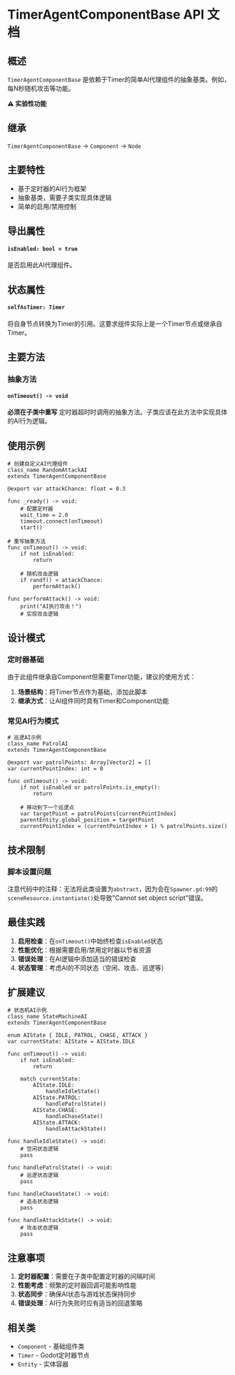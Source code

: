 # TimerAgentComponentBase API 文档

## 概述
`TimerAgentComponentBase` 是依赖于Timer的简单AI代理组件的抽象基类。例如，每N秒随机攻击等功能。

**⚠️ 实验性功能**

## 继承
`TimerAgentComponentBase` → `Component` → `Node`

## 主要特性
- 基于定时器的AI行为框架
- 抽象基类，需要子类实现具体逻辑
- 简单的启用/禁用控制

## 导出属性

#### `isEnabled: bool = true`
是否启用此AI代理组件。

## 状态属性

#### `selfAsTimer: Timer`
将自身节点转换为Timer的引用。这要求组件实际上是一个Timer节点或继承自Timer。

## 主要方法

### 抽象方法

#### `onTimeout() -> void`
**必须在子类中重写**
定时器超时时调用的抽象方法。子类应该在此方法中实现具体的AI行为逻辑。

## 使用示例

```gdscript
# 创建自定义AI代理组件
class_name RandomAttackAI
extends TimerAgentComponentBase

@export var attackChance: float = 0.3

func _ready() -> void:
    # 配置定时器
    wait_time = 2.0
    timeout.connect(onTimeout)
    start()

# 重写抽象方法
func onTimeout() -> void:
    if not isEnabled:
        return
    
    # 随机攻击逻辑
    if randf() < attackChance:
        performAttack()

func performAttack() -> void:
    print("AI执行攻击！")
    # 实现攻击逻辑
```

## 设计模式

### 定时器基础
由于此组件继承自Component但需要Timer功能，建议的使用方式：

1. **场景结构**：将Timer节点作为基础，添加此脚本
2. **继承方式**：让AI组件同时具有Timer和Component功能

### 常见AI行为模式

```gdscript
# 巡逻AI示例
class_name PatrolAI
extends TimerAgentComponentBase

@export var patrolPoints: Array[Vector2] = []
var currentPointIndex: int = 0

func onTimeout() -> void:
    if not isEnabled or patrolPoints.is_empty():
        return
    
    # 移动到下一个巡逻点
    var targetPoint = patrolPoints[currentPointIndex]
    parentEntity.global_position = targetPoint
    currentPointIndex = (currentPointIndex + 1) % patrolPoints.size()
```

## 技术限制

### 脚本设置问题
注意代码中的注释：无法将此类设置为`abstract`，因为会在`Spawner.gd:99`的`sceneResource.instantiate()`处导致"Cannot set object script"错误。

## 最佳实践

1. **启用检查**：在`onTimeout()`中始终检查`isEnabled`状态
2. **性能优化**：根据需要启用/禁用定时器以节省资源
3. **错误处理**：在AI逻辑中添加适当的错误检查
4. **状态管理**：考虑AI的不同状态（空闲、攻击、巡逻等）

## 扩展建议

```gdscript
# 状态机AI示例
class_name StateMachineAI
extends TimerAgentComponentBase

enum AIState { IDLE, PATROL, CHASE, ATTACK }
var currentState: AIState = AIState.IDLE

func onTimeout() -> void:
    if not isEnabled:
        return
    
    match currentState:
        AIState.IDLE:
            handleIdleState()
        AIState.PATROL:
            handlePatrolState()
        AIState.CHASE:
            handleChaseState()
        AIState.ATTACK:
            handleAttackState()

func handleIdleState() -> void:
    # 空闲状态逻辑
    pass

func handlePatrolState() -> void:
    # 巡逻状态逻辑
    pass

func handleChaseState() -> void:
    # 追击状态逻辑
    pass

func handleAttackState() -> void:
    # 攻击状态逻辑
    pass
```

## 注意事项

1. **定时器配置**：需要在子类中配置定时器的间隔时间
2. **性能考虑**：频繁的定时器回调可能影响性能
3. **状态同步**：确保AI状态与游戏状态保持同步
4. **错误处理**：AI行为失败时应有适当的回退策略

## 相关类
- `Component` - 基础组件类
- `Timer` - Godot定时器节点
- `Entity` - 实体容器 